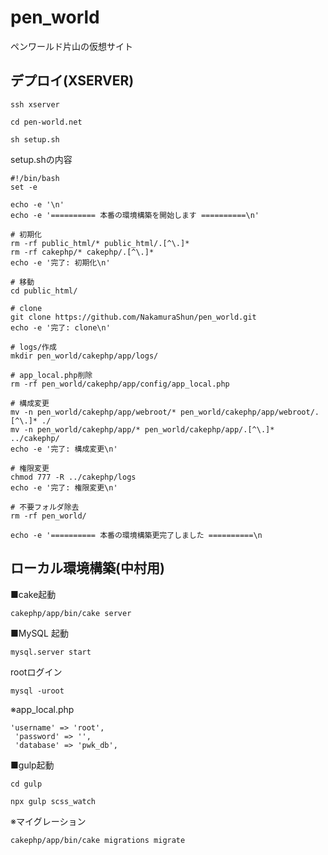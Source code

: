 # pen_world
ペンワールド片山の仮想サイト

## デプロイ(XSERVER)
```
ssh xserver
```
```
cd pen-world.net
```
```
sh setup.sh
```
setup.shの内容
```
#!/bin/bash
set -e

echo -e '\n'
echo -e '========== 本番の環境構築を開始します ==========\n'

# 初期化
rm -rf public_html/* public_html/.[^\.]*
rm -rf cakephp/* cakephp/.[^\.]*
echo -e '完了: 初期化\n'

# 移動
cd public_html/

# clone
git clone https://github.com/NakamuraShun/pen_world.git
echo -e '完了: clone\n'

# logs/作成
mkdir pen_world/cakephp/app/logs/

# app_local.php削除
rm -rf pen_world/cakephp/app/config/app_local.php

# 構成変更
mv -n pen_world/cakephp/app/webroot/* pen_world/cakephp/app/webroot/.[^\.]* ./
mv -n pen_world/cakephp/app/* pen_world/cakephp/app/.[^\.]* ../cakephp/
echo -e '完了: 構成変更\n'

# 権限変更
chmod 777 -R ../cakephp/logs
echo -e '完了: 権限変更\n'

# 不要フォルダ除去
rm -rf pen_world/

echo -e '========== 本番の環境構築更完了しました ==========\n
```

## ローカル環境構築(中村用)
■cake起動
```
cakephp/app/bin/cake server
```

■MySQL
起動
```
mysql.server start
```
rootログイン
```
mysql -uroot
```
※app_local.php
```
'username' => 'root',
 'password' => '',
 'database' => 'pwk_db',
 ```


■gulp起動
```
cd gulp
```
```
npx gulp scss_watch
```

※マイグレーション
```
cakephp/app/bin/cake migrations migrate
```
